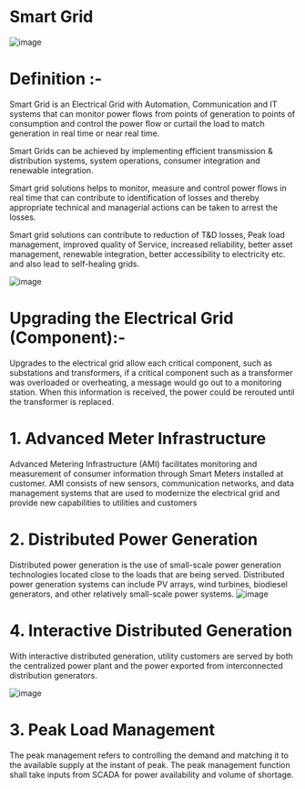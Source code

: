 # Smart Grid
![image](https://user-images.githubusercontent.com/66677660/160844402-28746ce6-0065-4c2c-86a2-1dfd6eb24ed7.png)

# Definition :-

Smart Grid is an Electrical Grid with Automation, Communication and IT systems that can monitor power flows from points of generation to points of consumption and control the power flow or curtail the load to match generation in real time or near real time.

Smart Grids can be achieved by implementing efficient transmission & distribution systems, system operations, consumer integration and renewable integration.

Smart grid solutions helps to monitor, measure and control power flows in real time that can contribute to identification of losses and thereby appropriate technical and managerial actions can be taken to arrest the losses.

Smart grid solutions can contribute to reduction of T&D losses, Peak load management, improved quality of Service, increased reliability, better asset management, renewable integration, better accessibility to electricity etc. and also lead to self-healing grids.

![image](https://user-images.githubusercontent.com/66677660/160844880-c139b9fe-67e4-4128-996d-37192730966c.png)

# Upgrading the Electrical Grid (Component):-

Upgrades to the electrical grid allow each critical component, such as substations and transformers, if a critical component such as a transformer was overloaded or overheating, a message would go out to a monitoring station. When this information is received, the power could be rerouted until the transformer is replaced.

# 1. Advanced Meter Infrastructure
Advanced Metering Infrastructure (AMI) facilitates monitoring and measurement of consumer information through Smart Meters installed at customer. AMI consists of new sensors, communication networks, and data management systems that are used to modernize the electrical grid and provide new capabilities to utilities and customers

# 2. Distributed Power Generation
Distributed power generation is the use of small-scale power generation technologies located close to the loads that are being served. Distributed power generation systems can include PV arrays, wind turbines, biodiesel generators, and other relatively small-scale power systems. 
![image](https://user-images.githubusercontent.com/66677660/160866112-74cd7148-820a-4f75-aca5-f0314f168197.png)

# 4. Interactive Distributed Generation
With interactive distributed generation, utility customers are served by both the centralized power plant and the power exported from interconnected distribution generators.

![image](https://user-images.githubusercontent.com/66677660/160868482-6803edfa-d3ed-47dd-a748-45a541693bb0.png)

# 3. Peak Load Management
The peak management refers to controlling the demand and matching it to the available supply at the instant of peak. The peak management function shall take inputs from SCADA for power availability and volume of shortage.



